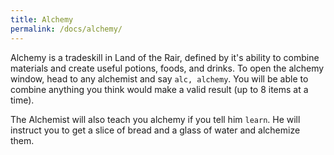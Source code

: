 ```yaml
---
title: Alchemy
permalink: /docs/alchemy/
---
```


Alchemy is a tradeskill in Land of the Rair, defined by it's ability to combine materials and create useful potions, foods, and drinks. To open the alchemy window, head to any alchemist and say `alc, alchemy`. You will be able to combine anything you think would make a valid result (up to 8 items at a time).

The Alchemist will also teach you alchemy if you tell him `learn`. He will instruct you to get a slice of bread and a glass of water and alchemize them.
